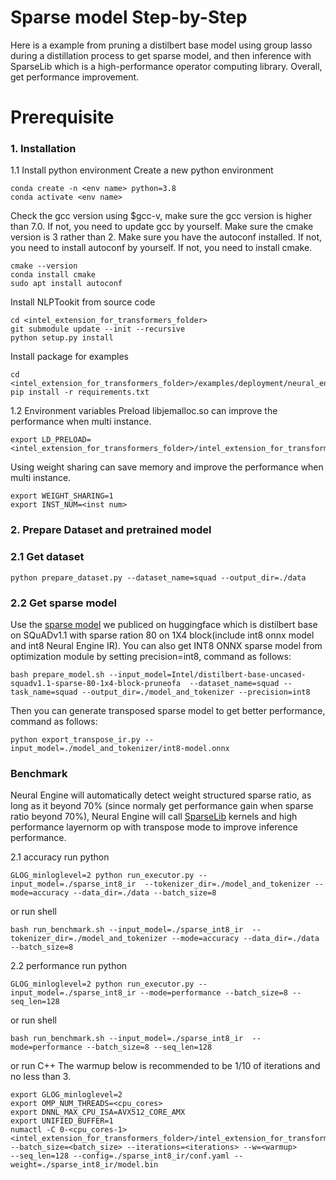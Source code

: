 # Sparse model Step-by-Step
Here is a example from pruning a distilbert base model using group lasso during a distillation process to get sparse model, and then 
inference with SparseLib which is a high-performance operator computing library. Overall, get performance improvement.
# Prerequisite

### 1\. Installation

1.1 Install python environment
Create a new python environment

```shell
conda create -n <env name> python=3.8
conda activate <env name>
```

Check the gcc version using $gcc-v, make sure the gcc version is higher than 7.0.
If not, you need to update gcc by yourself.
Make sure the cmake version is 3 rather than 2.
Make sure you have the autoconf installed.
If not, you need to install autoconf by yourself.
If not, you need to install cmake.

```shell
cmake --version
conda install cmake
sudo apt install autoconf
```

Install NLPTookit from source code

```shell
cd <intel_extension_for_transformers_folder>
git submodule update --init --recursive
python setup.py install
```
Install package for examples
```shell
cd <intel_extension_for_transformers_folder>/examples/deployment/neural_engine/sparse/distilbert_base_uncased
pip install -r requirements.txt
```

1.2 Environment variables Preload libjemalloc.so can improve the performance when multi instance.

```
export LD_PRELOAD=<intel_extension_for_transformers_folder>/intel_extension_for_transformers/backends/neural_engine/executor/third_party/jemalloc/lib/libjemalloc.so
```

Using weight sharing can save memory and improve the performance when multi instance.

```
export WEIGHT_SHARING=1
export INST_NUM=<inst num>
```

### 2\. Prepare Dataset and pretrained model

### 2.1 Get dataset

```shell
python prepare_dataset.py --dataset_name=squad --output_dir=./data
```

### 2.2 Get sparse model

Use the [sparse model](https://huggingface.co/Intel/distilbert-base-uncased-squadv1.1-sparse-80-1X4-block) we publiced on huggingface which is distilbert base on SQuADv1.1 with sparse ration 80 on 1X4 block(include int8 onnx model and int8 Neural Engine IR).
You can also get INT8 ONNX sparse model from optimization module by setting precision=int8, command as follows:
```shell
bash prepare_model.sh --input_model=Intel/distilbert-base-uncased-squadv1.1-sparse-80-1x4-block-pruneofa  --dataset_name=squad --task_name=squad --output_dir=./model_and_tokenizer --precision=int8
```
Then you can generate transposed sparse model to get better performance, command as follows:
```shell
python export_transpose_ir.py --input_model=./model_and_tokenizer/int8-model.onnx
```

### Benchmark
Neural Engine will automatically detect weight structured sparse ratio, as long as it beyond 70% (since normaly get performance gain when sparse ratio beyond 70%), Neural Engine will call [SparseLib](https://github.com/intel/intel-extension-for-transformers/tree/develop/intel_extension_for_transformers/backends/neural_engine/SparseLib) kernels and high performance layernorm op with transpose mode to improve inference performance.

  2.1 accuracy
  run python
  ```shell
  GLOG_minloglevel=2 python run_executor.py --input_model=./sparse_int8_ir  --tokenizer_dir=./model_and_tokenizer --mode=accuracy --data_dir=./data --batch_size=8
  ```
  or run shell
  ```shell
  bash run_benchmark.sh --input_model=./sparse_int8_ir  --tokenizer_dir=./model_and_tokenizer --mode=accuracy --data_dir=./data --batch_size=8
  ```

  2.2 performance
  run python
  
  ```shell
  GLOG_minloglevel=2 python run_executor.py --input_model=./sparse_int8_ir --mode=performance --batch_size=8 --seq_len=128
  ```
  
  or run shell
  
  ```shell
  bash run_benchmark.sh --input_model=./sparse_int8_ir  --mode=performance --batch_size=8 --seq_len=128
  ```
  
  or run C++
  The warmup below is recommended to be 1/10 of iterations and no less than 3.
  
  ```
  export GLOG_minloglevel=2
  export OMP_NUM_THREADS=<cpu_cores>
  export DNNL_MAX_CPU_ISA=AVX512_CORE_AMX
  export UNIFIED_BUFFER=1
  numactl -C 0-<cpu_cores-1> <intel_extension_for_transformers_folder>/intel_extension_for_transformers/backends/neural_engine/bin/neural_engine
  --batch_size=<batch_size> --iterations=<iterations> --w=<warmup>
  --seq_len=128 --config=./sparse_int8_ir/conf.yaml --weight=./sparse_int8_ir/model.bin
  ```

